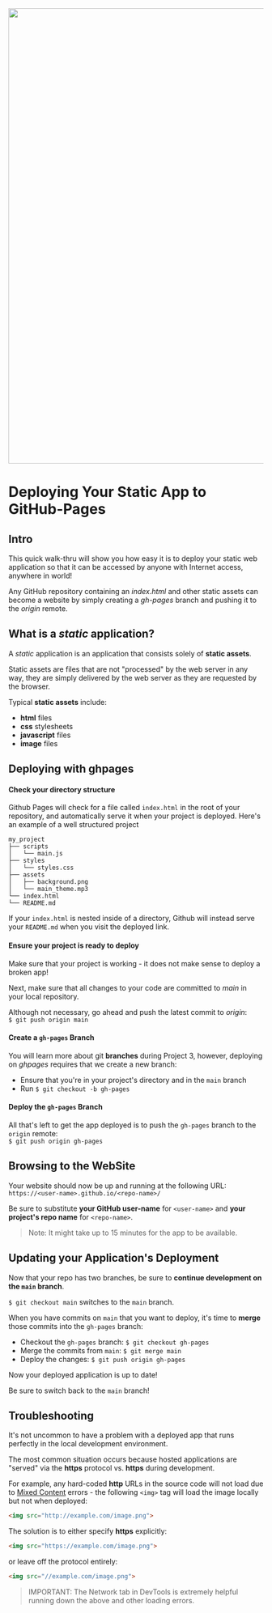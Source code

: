 <img src="https://i.imgur.com/Gd2y6TU.jpg" width="900">

# Deploying Your Static App to GitHub-Pages

## Intro

This quick walk-thru will show you how easy it is to deploy your static web application so that it can be accessed by anyone with Internet access, anywhere in world!

Any GitHub repository containing an _index.html_ and other static assets can become a website by simply creating a _gh-pages_ branch and pushing it to the _origin_ remote.

## What is a _static_ application?

A _static_ application is an application that consists solely of **static assets**.

Static assets are files that are not "processed" by the web server in any way, they are simply delivered by the web server as they are requested by the browser.

Typical **static assets** include:
	
- **html** files
- **css** stylesheets
- **javascript** files
- **image** files

## Deploying with ghpages

#### Check your directory structure

Github Pages will check for a file called `index.html` in the root of your repository, and automatically serve it when your project is deployed. Here's an example of a well structured project

```
my_project
├── scripts
│   └── main.js
├── styles
│   └── styles.css
├── assets
│   ├── background.png
│   └── main_theme.mp3
└── index.html
└── README.md
```

If your `index.html` is nested inside of a directory, Github will instead serve your `README.md` when you visit the deployed link. 

#### Ensure your project is ready to deploy

Make sure that your project is working - it does not make sense to deploy a broken app!

Next, make sure that all changes to your code are committed to _main_ in your local repository.

Although not necessary, go ahead and push the latest commit to _origin_:<br>`$ git push origin main`

#### Create a `gh-pages` Branch

You will learn more about git **branches** during Project 3, however, deploying on _ghpages_ requires that we create a new branch:

- Ensure that you're in your project's directory and in the `main` branch
- Run `$ git checkout -b gh-pages`

#### Deploy the `gh-pages` Branch

All that's left to get the app deployed is to push the `gh-pages` branch to the `origin` remote:<br>`$ git push origin gh-pages`

## Browsing to the WebSite

Your website should now be up and running at the following URL:<br>`https://<user-name>.github.io/<repo-name>/`

Be sure to substitute **your GitHub user-name** for `<user-name>` and **your project's repo name** for `<repo-name>`.

>Note: It might take up to 15 minutes for the app to be available.

## Updating your Application's Deployment

Now that your repo has two branches, be sure to **continue development on the `main` branch**.

`$ git checkout main` switches to the `main` branch.

When you have commits on `main` that you want to deploy, it's time to **merge** those commits into the `gh-pages` branch:

- Checkout the `gh-pages` branch: `$ git checkout gh-pages`
- Merge the commits from `main`: `$ git merge main`
- Deploy the changes: `$ git push origin gh-pages`

Now your deployed application is up to date!

Be sure to switch back to the `main` branch!

## Troubleshooting

It's not uncommon to have a problem with a deployed app that runs perfectly in the local development environment.

The most common situation occurs because hosted applications are "served" via the **https** protocol vs. **https** during development.

For example, any hard-coded **http** URLs in the source code will not load due to [Mixed Content](https://developers.google.com/web/fundamentals/security/prevent-mixed-content/what-is-mixed-content)  errors - the following `<img>` tag will load the image locally but not when deployed:

```html
<img src="http://example.com/image.png">
```

The solution is to either specify **https** explicitly:

```html
<img src="https://example.com/image.png">
```

or leave off the protocol entirely:

```html
<img src="//example.com/image.png">
```

> IMPORTANT:  The Network tab in DevTools is extremely helpful running down the above and other loading errors.
